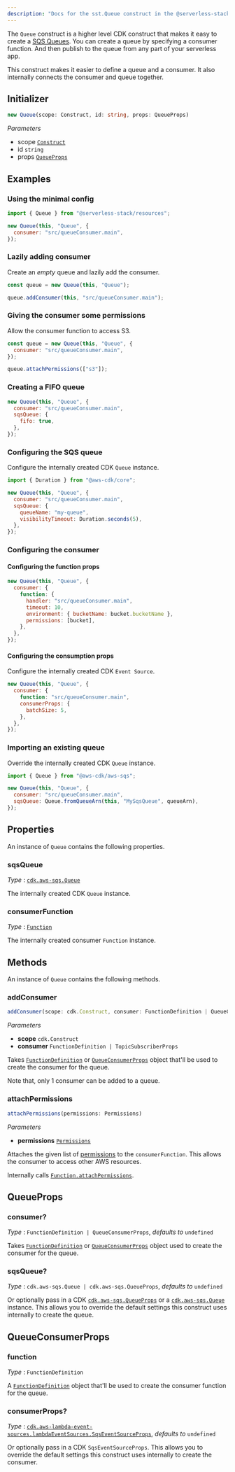 ```yaml
---
description: "Docs for the sst.Queue construct in the @serverless-stack/resources package. This construct creates an SQS queue."
---
```


The `Queue` construct is a higher level CDK construct that makes it easy to create a [SQS Queues](https://aws.amazon.com/sqs/). You can create a queue by specifying a consumer function. And then publish to the queue from any part of your serverless app.

This construct makes it easier to define a queue and a consumer. It also internally connects the consumer and queue together.

## Initializer

```ts
new Queue(scope: Construct, id: string, props: QueueProps)
```

_Parameters_

- scope [`Construct`](https://docs.aws.amazon.com/cdk/api/latest/docs/constructs.Construct.html)
- id `string`
- props [`QueueProps`](#queueprops)

## Examples

### Using the minimal config

```js
import { Queue } from "@serverless-stack/resources";

new Queue(this, "Queue", {
  consumer: "src/queueConsumer.main",
});
```

### Lazily adding consumer

Create an _empty_ queue and lazily add the consumer.

```js {3}
const queue = new Queue(this, "Queue");

queue.addConsumer(this, "src/queueConsumer.main");
```

### Giving the consumer some permissions

Allow the consumer function to access S3.

```js {5}
const queue = new Queue(this, "Queue", {
  consumer: "src/queueConsumer.main",
});

queue.attachPermissions(["s3"]);
```

### Creating a FIFO queue

```js {3-5}
new Queue(this, "Queue", {
  consumer: "src/queueConsumer.main",
  sqsQueue: {
    fifo: true,
  },
});
```

### Configuring the SQS queue

Configure the internally created CDK `Queue` instance.

```js {5-8}
import { Duration } from "@aws-cdk/core";

new Queue(this, "Queue", {
  consumer: "src/queueConsumer.main",
  sqsQueue: {
    queueName: "my-queue",
    visibilityTimeout: Duration.seconds(5),
  },
});
```

### Configuring the consumer

#### Configuring the function props

```js {2-7}
new Queue(this, "Queue", {
  consumer: {
    function: {
      handler: "src/queueConsumer.main",
      timeout: 10,
      environment: { bucketName: bucket.bucketName },
      permissions: [bucket],      
    },
  },
});
```

#### Configuring the consumption props

Configure the internally created CDK `Event Source`.

```js {2-7}
new Queue(this, "Queue", {
  consumer: {
    function: "src/queueConsumer.main",
    consumerProps: {
      batchSize: 5,
    },
  },
});
```

### Importing an existing queue

Override the internally created CDK `Queue` instance.

```js {5}
import { Queue } from "@aws-cdk/aws-sqs";

new Queue(this, "Queue", {
  consumer: "src/queueConsumer.main",
  sqsQueue: Queue.fromQueueArn(this, "MySqsQueue", queueArn),
});
```

## Properties

An instance of `Queue` contains the following properties.

### sqsQueue

_Type_ : [`cdk.aws-sqs.Queue`](https://docs.aws.amazon.com/cdk/api/latest/docs/@aws-cdk_aws-sqs.Queue.html)

The internally created CDK `Queue` instance.

### consumerFunction

_Type_ : [`Function`](Function.md)

The internally created consumer `Function` instance.

## Methods

An instance of `Queue` contains the following methods.

### addConsumer

```ts
addConsumer(scope: cdk.Construct, consumer: FunctionDefinition | QueueConsumerProps)
```

_Parameters_

- **scope** `cdk.Construct`
- **consumer** `FunctionDefinition | TopicSubscriberProps`

Takes [`FunctionDefinition`](Function.md#functiondefinition) or [`QueueConsumerProps`](#queueconsumerprops) object that'll be used to create the consumer for the queue.

Note that, only 1 consumer can be added to a queue.

### attachPermissions

```ts
attachPermissions(permissions: Permissions)
```

_Parameters_

- **permissions** [`Permissions`](../util/Permissions.md)

Attaches the given list of [permissions](../util/Permissions.md) to the `consumerFunction`. This allows the consumer to access other AWS resources.

Internally calls [`Function.attachPermissions`](Function.md#attachpermissions).

## QueueProps

### consumer?

_Type_ : `FunctionDefinition | QueueConsumerProps`, _defaults to_ `undefined`

Takes [`FunctionDefinition`](Function.md#functiondefinition) or [`QueueConsumerProps`](#queueconsumerprops) object used to create the consumer for the queue.

### sqsQueue?

_Type_ : `cdk.aws-sqs.Queue | cdk.aws-sqs.QueueProps`, _defaults to_ `undefined`

Or optionally pass in a CDK [`cdk.aws-sqs.QueueProps`](https://docs.aws.amazon.com/cdk/api/latest/docs/@aws-cdk_aws-sqs.QueueProps.html) or a [`cdk.aws-sqs.Queue`](https://docs.aws.amazon.com/cdk/api/latest/docs/@aws-cdk_aws-sqs.Queue.html) instance. This allows you to override the default settings this construct uses internally to create the queue.

## QueueConsumerProps

### function

_Type_ : `FunctionDefinition`

A [`FunctionDefinition`](Function.md#functiondefinition) object that'll be used to create the consumer function for the queue.

### consumerProps?

_Type_ : [`cdk.aws-lambda-event-sources.lambdaEventSources.SqsEventSourceProps`](https://docs.aws.amazon.com/cdk/api/latest/docs/@aws-cdk_aws-lambda-event-sources.SqsEventSourceProps.html), _defaults to_ `undefined`

Or optionally pass in a CDK `SqsEventSourceProps`. This allows you to override the default settings this construct uses internally to create the consumer.
